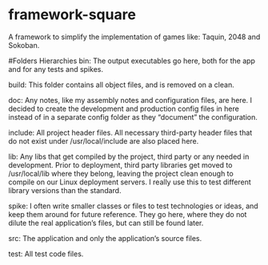 # framework-square
A framework to simplify the implementation of games like: Taquin, 2048 and Sokoban.

#Folders Hierarchies
bin: The output executables go here, both for the app and for any tests and spikes.

build: This folder contains all object files, and is removed on a clean.

doc: Any notes, like my assembly notes and configuration files, are here. I decided to create the development and production config files in here instead of in a separate config folder as they “document” the configuration.

include: All project header files. All necessary third-party header files that do not exist under /usr/local/include are also placed here.

lib: Any libs that get compiled by the project, third party or any needed in development. Prior to deployment, third party libraries get moved to /usr/local/lib where they belong, leaving the project clean enough to compile on our Linux deployment servers. I really use this to test different library versions than the standard.

spike: I often write smaller classes or files to test technologies or ideas, and keep them around for future reference. They go here, where they do not dilute the real application’s files, but can still be found later.

src: The application and only the application’s source files.

test: All test code files.

